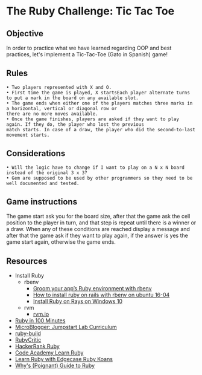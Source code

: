 # The Ruby Challenge: Tic Tac Toe

## Objective

In order to practice what we have learned regarding OOP and best practices, let's implement a Tic-Tac-Toe (Gato in Spanish) game!

## Rules
    • Two players represented with X and O.
    • First time the game is played, X startsEach player alternate turns to put a mark in the board on any available slot.
    • The game ends when either one of the players matches three marks in a horizontal, vertical or diagonal row or 
    there are no more moves available.
    • Once the game finishes, players are asked if they want to play again. If they do, the player who lost the previous 
    match starts. In case of a draw, the player who did the second-to-last movement starts.

## Considerations
    • Will the logic have to change if I want to play on a N x N board instead of the original 3 x 3?
    • Gem are supposed to be used by other programmers so they need to be well documented and tested.

## Game instructions 

The game start ask you for the board size, after that the game ask the cell position to the player in turn, and that step is repeat
until there is a winner or a draw. When any of these conditions are reached display a message and after that the game ask if they want
to play again, if the answer is yes the game start again, otherwise the game ends.

## Resources
- Install Ruby
    - rbenv
        - [Groom your app’s Ruby environment with rbenv](https://github.com/rbenv/rbenv)
        - [How to install ruby on rails with rbenv on ubuntu 16-04](https://www.digitalocean.com/community/tutorials/how-to-install-ruby-on-rails-with-rbenv-on-ubuntu-16-04)
        - [Install Ruby on Rays on Windows 10](https://gorails.com/setup/windows/10)
    - rvm
        - [rvm.io](https://rvm.io/)
 - [Ruby in 100 Minutes](http://tutorials.jumpstartlab.com/projects/ruby_in_100_minutes.html)
 - [MicroBlogger: Jumpstart Lab Curriculum](http://tutorials.jumpstartlab.com/projects/microblogger.html)
 - [ruby-build](https://github.com/rbenv/ruby-build#readme)
 - [RubyCritic](https://github.com/whitesmith/rubycritic)
 - [HackerRank Ruby](https://www.hackerrank.com/domains/ruby?filters%5Bsubdomains%5D%5B%5D=ruby-tutorials)
 - [Code Academy Learn Ruby](https://www.codecademy.com/learn/learn-ruby)
 - [Learn Ruby with Edgecase Ruby Koans](http://rubykoans.com/)
 - [Why's (Poignant) Guide to Ruby](https://poignant.guide/) 
